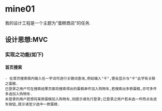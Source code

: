 # mine01
我的设计工程是一个主题为"蛋糕商店"的任务.

## 设计思想:MVC

### 实现之功能(如下)
#### 首页搜索
    - 在首页搜索框内输入任一字词可进行关键词查询,例如输入"千",便会显示与"千"此字有关联之蛋糕.
    已登录之用户可在搜索结果页面将搜索得出的蛋糕单件加入购物车,若搜索出多款蛋糕,亦可多件多选加入购物车.
    未登录的用户若想将某款蛋糕加入购物车,则提示请先行登录;已登录之用户若未选一件而点击进车按钮,提示请至少选中一款蛋糕.

